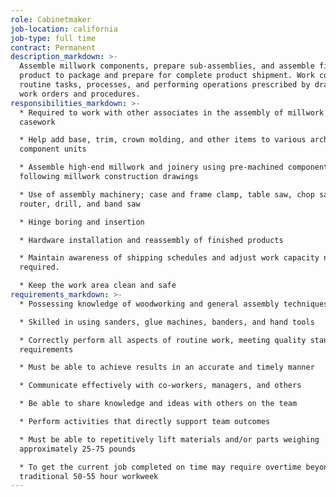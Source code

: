 ```yaml
---
role: Cabinetmaker
job-location: california
job-type: full time
contract: Permanent
description_markdown: >-
  Assemble millwork components, prepare sub-assemblies, and assemble finished
  product to package and prepare for complete product shipment. Work consists of
  routine tasks, processes, and performing operations prescribed by drawings,
  work orders and procedures.
responsibilities_markdown: >-
  * Required to work with other associates in the assembly of millwork and
  casework

  * Help add base, trim, crown molding, and other items to various architectural
  component units

  * Assemble high-end millwork and joinery using pre-machined components
  following millwork construction drawings

  * Use of assembly machinery; case and frame clamp, table saw, chop saw,
  router, drill, and band saw

  * Hinge boring and insertion

  * Hardware installation and reassembly of finished products

  * Maintain awareness of shipping schedules and adjust work capacity needs as
  required.

  * Keep the work area clean and safe
requirements_markdown: >-
  * Possessing knowledge of woodworking and general assembly techniques

  * Skilled in using sanders, glue machines, banders, and hand tools

  * Correctly perform all aspects of routine work, meeting quality standards and
  requirements

  * Must be able to achieve results in an accurate and timely manner

  * Communicate effectively with co-workers, managers, and others

  * Be able to share knowledge and ideas with others on the team

  * Perform activities that directly support team outcomes

  * Must be able to repetitively lift materials and/or parts weighing
  approximately 25-75 pounds

  * To get the current job completed on time may require overtime beyond the
  traditional 50-55 hour workweek
---
```

